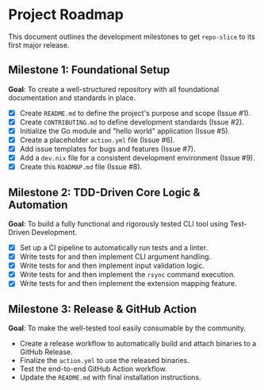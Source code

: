 # Project Roadmap

This document outlines the development milestones to get `repo-slice` to its first major release.

## Milestone 1: Foundational Setup

**Goal**: To create a well-structured repository with all foundational documentation and standards in place.

- [x] Create `README.md` to define the project's purpose and scope (Issue #1).
- [x] Create `CONTRIBUTING.md` to define development standards (Issue #2).
- [x] Initialize the Go module and "hello world" application (Issue #5).
- [x] Create a placeholder `action.yml` file (Issue #6).
- [x] Add issue templates for bugs and features (Issue #7).
- [x] Add a `dev.nix` file for a consistent development environment (Issue #9).
- [x] Create this `ROADMAP.md` file (Issue #8).

## Milestone 2: TDD-Driven Core Logic & Automation

**Goal**: To build a fully functional and rigorously tested CLI tool using Test-Driven Development.

- [x] Set up a CI pipeline to automatically run tests and a linter.
- [x] Write tests for and then implement CLI argument handling.
- [x] Write tests for and then implement input validation logic.
- [x] Write tests for and then implement the `rsync` command execution.
- [x] Write tests for and then implement the extension mapping feature.

## Milestone 3: Release & GitHub Action

**Goal**: To make the well-tested tool easily consumable by the community.

- Create a release workflow to automatically build and attach binaries to a GitHub Release.
- Finalize the `action.yml` to use the released binaries.
- Test the end-to-end GitHub Action workflow.
- Update the `README.md` with final installation instructions.